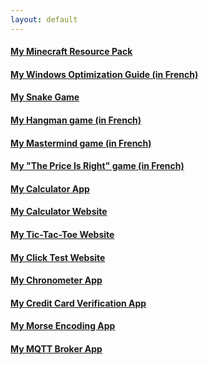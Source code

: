 ```yaml
---
layout: default
---
```


#### [My Minecraft Resource Pack](pages/cotcotpack/)
#### [My Windows Optimization Guide (in French)](pages/opti/)
#### [My Snake Game](https://github.com/PouletEnSlip/Snake)
#### [My Hangman game (in French)](https://github.com/PouletEnSlip/HangmanGame)
#### [My Mastermind game (in French)](https://github.com/PouletEnSlip/Mastermind)
#### [My "The Price Is Right" game (in French)](https://github.com/PouletEnSlip/ThePriceIsRight)
#### [My Calculator App](https://github.com/PouletEnSlip/Calculator)
#### [My Calculator Website](pages/calculator/)
#### [My Tic-Tac-Toe Website](pages/tictactoe/)
#### [My Click Test Website](pages/clicktest/)
#### [My Chronometer App](https://github.com/PouletEnSlip/Chronometer)
#### [My Credit Card Verification App](https://github.com/PouletEnSlip/CreditCardVerification)
#### [My Morse Encoding App](https://github.com/PouletEnSlip/Morse)
#### [My MQTT Broker App](https://github.com/PouletEnSlip/MQTT)
